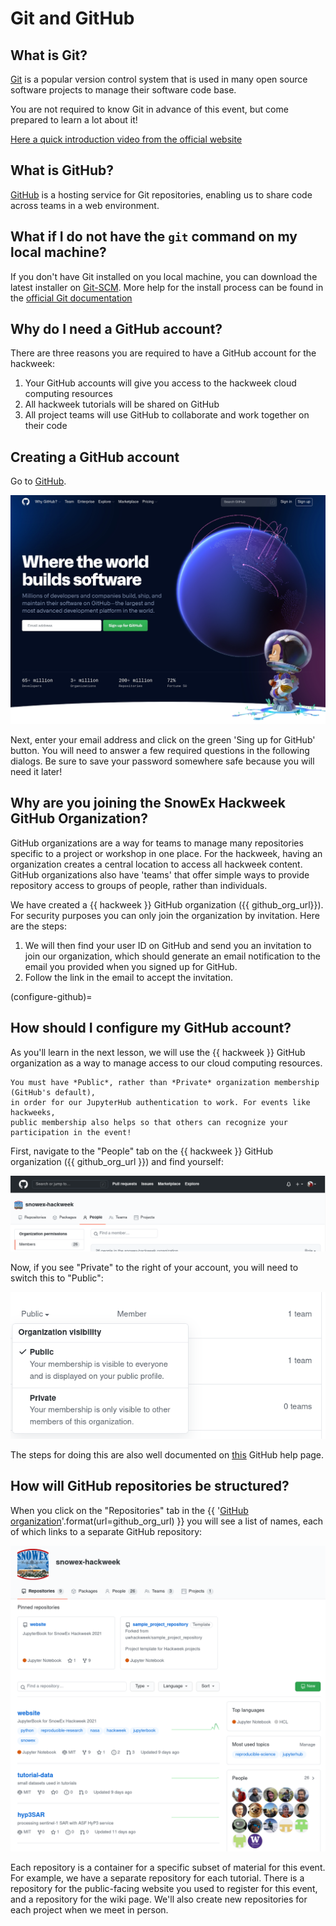 # Git and GitHub

## What is Git?

[Git](https://git-scm.com/) is a popular version control system that is used in 
many open source software projects to manage their software code base. 

You are not required to know Git in advance of this event, but come prepared to learn a lot about it! 

[Here a quick introduction video from the official website](https://git-scm.com/video/what-is-git)

## What is GitHub?
[GitHub](https://github.com) is a hosting service for Git repositories, enabling 
us to share code across teams in a web environment.  

## What if I do not have the `git` command on my local machine?

If you don't have Git installed on you local machine, you can download the latest 
installer on [Git-SCM](https://git-scm.com). More help for the install process can 
be found in the [official Git documentation](https://git-scm.com/book/en/v2/Getting-Started-Installing-Git)

## Why do I need a GitHub account?

There are three reasons you are required to have a GitHub account for the hackweek:

1. Your GitHub accounts will give you access to the hackweek cloud computing resources
2. All hackweek tutorials will be shared on GitHub
3. All project teams will use GitHub to collaborate and work together on their code

## Creating a GitHub account

Go to [GitHub](https://github.com/).

![github-signup](../img/github-signup.jpg)

Next, enter your email address and click on the green 'Sing up for GitHub' button.
You will need to answer a few required questions in the following dialogs. 
Be sure to save your password somewhere safe because you will need it later!

## Why are you joining the SnowEx Hackweek GitHub Organization?

GitHub organizations are a way for teams to manage many repositories 
specific to a project or workshop in one place. For the hackweek, having 
an organization creates a central location to access all hackweek content. 
GitHub organizations also have 'teams' that offer simple ways to provide repository 
access to groups of people, rather than individuals.

We have created a {{ hackweek }} GitHub organization ({{ github_org_url}}). 
For security purposes you can only join the organization by invitation. 
Here are the steps:

1. We will then find your user ID on GitHub and send you an invitation to join our organization, 
   which should generate an email notification to the email you provided when you signed up for GitHub.
1. Follow the link in the email to accept the invitation.

(configure-github)=

## How should I configure my GitHub account?

As you'll learn in the next lesson, we will use the {{ hackweek }} GitHub 
organization as a way to manage access to our cloud computing resources.

```{attention}
You must have *Public*, rather than *Private* organization membership (GitHub's default), 
in order for our JupyterHub authentication to work. For events like hackweeks, 
public membership also helps so that others can recognize your participation in the event!
```

First, navigate to the "People" tab on the {{ hackweek }} GitHub organization 
({{ github_org_url }}) and find yourself:

![people-tab](../img/people-github.png)

Now, if you see "Private" to the right of your account, you will need to switch this to "Public":

![private-setting](../img/public-github.png)

The steps for doing this are also well documented on [this](https://help.github.com/en/articles/publicizing-or-hiding-organization-membership) GitHub help page.

## How will GitHub repositories be structured?

When you click on the "Repositories" tab in the {{ '[GitHub organization]({url})'.format(url=github_org_url) }}  you will see a list of names, each of which links to a separate GitHub repository:

![repos-tab](../img/repos.png)

Each repository is a container for a specific subset of material for this event. For example, we have a separate repository for each tutorial. There is a repository for the public-facing website you used to register for this event, and a repository for the wiki page. We'll also create new repositories for each project when we meet in person.
